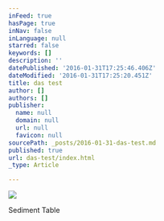 ```yaml
---
inFeed: true
hasPage: true
inNav: false
inLanguage: null
starred: false
keywords: []
description: ''
datePublished: '2016-01-31T17:25:46.406Z'
dateModified: '2016-01-31T17:25:20.451Z'
title: das test
author: []
authors: []
publisher:
  name: null
  domain: null
  url: null
  favicon: null
sourcePath: _posts/2016-01-31-das-test.md
published: true
url: das-test/index.html
_type: Article

---
```

![](https://the-grid-user-content.s3-us-west-2.amazonaws.com/689d3bee-6bce-4c6b-b389-f7ab633a01fb.jpg)

Sediment Table